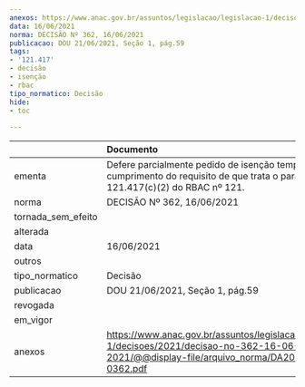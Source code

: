 ```yaml
---
anexos: https://www.anac.gov.br/assuntos/legislacao/legislacao-1/decisoes/2021/decisao-no-362-16-06-2021/@@display-file/arquivo_norma/DA2021-0362.pdf
data: 16/06/2021
norma: DECISÃO Nº 362, 16/06/2021
publicacao: DOU 21/06/2021, Seção 1, pág.59
tags:
- '121.417'
- decisão
- isenção
- rbac
tipo_normatico: Decisão
hide: 
- toc 
 
---
```


|                    | Documento                                                                                                                                     |
|:-------------------|:----------------------------------------------------------------------------------------------------------------------------------------------|
| ementa             | Defere parcialmente pedido de isenção temporária de cumprimento do requisito de que trata o parágrafo 121.417(c)(2) do RBAC nº 121.           |
| norma              | DECISÃO Nº 362, 16/06/2021                                                                                                                    |
| tornada_sem_efeito |                                                                                                                                               |
| alterada           |                                                                                                                                               |
| data               | 16/06/2021                                                                                                                                    |
| outros             |                                                                                                                                               |
| tipo_normatico     | Decisão                                                                                                                                       |
| publicacao         | DOU 21/06/2021, Seção 1, pág.59                                                                                                               |
| revogada           |                                                                                                                                               |
| em_vigor           |                                                                                                                                               |
| anexos             | https://www.anac.gov.br/assuntos/legislacao/legislacao-1/decisoes/2021/decisao-no-362-16-06-2021/@@display-file/arquivo_norma/DA2021-0362.pdf |